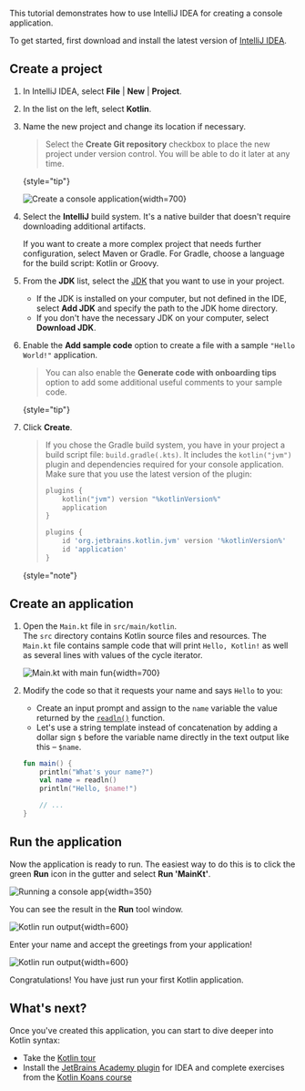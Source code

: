 [//]: # (title: Create a console app – tutorial)

This tutorial demonstrates how to use IntelliJ IDEA for creating a console application.

To get started, first download and install the latest version of [IntelliJ IDEA](https://www.jetbrains.com/idea/download/index.html).

## Create a project

1. In IntelliJ IDEA, select **File** | **New** | **Project**.
2. In the list on the left, select **Kotlin**.
3. Name the new project and change its location if necessary.

   > Select the **Create Git repository** checkbox to place the new project under version control. You will be able to do
   > it later at any time.
   >
   {style="tip"}
   
   ![Create a console application](jvm-new-project.png){width=700}

4. Select the **IntelliJ** build system. It's a native builder that doesn't require downloading additional artifacts.

   If you want to create a more complex project that needs further configuration, select Maven or Gradle. For Gradle,
   choose a language for the build script: Kotlin or Groovy.
5. From the **JDK** list, select the [JDK](https://www.oracle.com/java/technologies/downloads/) that you want to use in
   your project.
   * If the JDK is installed on your computer, but not defined in the IDE, select **Add JDK** and specify the path to the
   JDK home directory. 
   * If you don't have the necessary JDK on your computer, select **Download JDK**.

6. Enable the **Add sample code** option to create a file with a sample `"Hello World!"` application.

    > You can also enable the **Generate code with onboarding tips** option to add some additional useful comments to your
    > sample code.
    >
    {style="tip"}

7. Click **Create**.

    > If you chose the Gradle build system, you have in your project a build script file: `build.gradle(.kts)`. It includes
    > the `kotlin("jvm")` plugin and dependencies required for your console application. Make sure that you use the latest
    > version of the plugin:
    > 
    > <tabs group="build-script">
    > <tab title="Kotlin" group-key="kotlin">
    > 
    > ```kotlin
    > plugins {
    >     kotlin("jvm") version "%kotlinVersion%"
    >     application
    > }
    > ```
    > 
    > </tab>
    > <tab title="Groovy" group-key="groovy">
    > 
    > ```groovy
    > plugins {
    >     id 'org.jetbrains.kotlin.jvm' version '%kotlinVersion%'
    >     id 'application'
    > }
    > ```
    > 
    > </tab>
    > </tabs>
    > 
    {style="note"}

## Create an application

1. Open the `Main.kt` file in `src/main/kotlin`.  
   The `src` directory contains Kotlin source files and resources. The `Main.kt` file contains sample code that will print 
   `Hello, Kotlin!` as well as several lines with values of the cycle iterator.

   ![Main.kt with main fun](jvm-main-kt-initial.png){width=700}

2. Modify the code so that it requests your name and says `Hello` to you:

   * Create an input prompt and assign to the `name` variable the value returned by the [`readln()`](https://kotlinlang.org/api/latest/jvm/stdlib/kotlin.io/readln.html) function.
   * Let's use a string template instead of concatenation by adding a dollar sign `$` before the variable name directly in the text output like this – `$name`.
   
   ```kotlin
   fun main() {
       println("What's your name?")
       val name = readln()
       println("Hello, $name!")
   
       // ...
   }
   ```

## Run the application

Now the application is ready to run. The easiest way to do this is to click the green **Run** icon in the gutter and select **Run 'MainKt'**.

![Running a console app](jvm-run-app.png){width=350}

You can see the result in the **Run** tool window.

![Kotlin run output](jvm-output-1.png){width=600}
   
Enter your name and accept the greetings from your application! 

![Kotlin run output](jvm-output-2.png){width=600}

Congratulations! You have just run your first Kotlin application.

## What's next?

Once you've created this application, you can start to dive deeper into Kotlin syntax:

* Take the [Kotlin tour](kotlin-tour-welcome.md) 
* Install the [JetBrains Academy plugin](https://plugins.jetbrains.com/plugin/10081-jetbrains-academy) for IDEA and complete 
  exercises from the [Kotlin Koans course](https://plugins.jetbrains.com/plugin/10081-jetbrains-academy/docs/learner-start-guide.html?section=Kotlin%20Koans)

